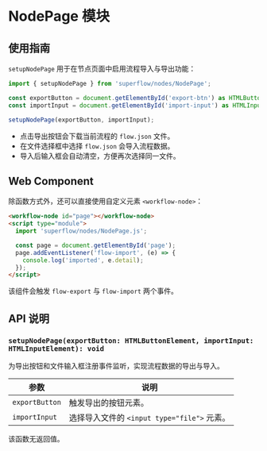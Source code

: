 # NodePage 模块

## 使用指南

`setupNodePage` 用于在节点页面中启用流程导入与导出功能：

```ts
import { setupNodePage } from 'superflow/nodes/NodePage';

const exportButton = document.getElementById('export-btn') as HTMLButtonElement;
const importInput = document.getElementById('import-input') as HTMLInputElement;

setupNodePage(exportButton, importInput);
```

- 点击导出按钮会下载当前流程的 `flow.json` 文件。
- 在文件选择框中选择 `flow.json` 会导入流程数据。
- 导入后输入框会自动清空，方便再次选择同一文件。

## Web Component

除函数方式外，还可以直接使用自定义元素 `<workflow-node>`：

```html
<workflow-node id="page"></workflow-node>
<script type="module">
  import 'superflow/nodes/NodePage.js';

  const page = document.getElementById('page');
  page.addEventListener('flow-import', (e) => {
    console.log('imported', e.detail);
  });
</script>
```

该组件会触发 `flow-export` 与 `flow-import` 两个事件。

## API 说明

### `setupNodePage(exportButton: HTMLButtonElement, importInput: HTMLInputElement): void`

为导出按钮和文件输入框注册事件监听，实现流程数据的导出与导入。

| 参数 | 说明 |
| --- | --- |
| `exportButton` | 触发导出的按钮元素。 |
| `importInput` | 选择导入文件的 `<input type="file">` 元素。 |

该函数无返回值。
